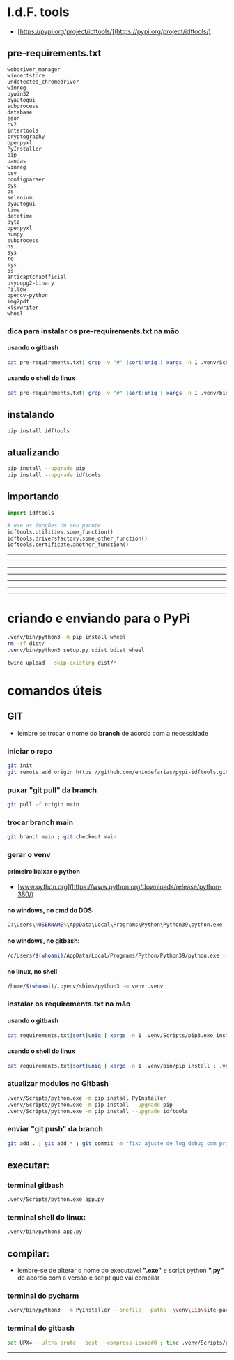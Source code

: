 # I.d.F. tools

 - [https://pypi.org/project/idftools/](https://pypi.org/project/idftools/)

## pre-requirements.txt
```text
webdriver_manager
wincertstore
undetected_chromedriver
winreg
pywin32
pyautogui
subprocess
database
json
cv2
intertools
cryptography
openpyxl
PyInstaller
pip
pandas
winreg
csv
configparser
sys
os
selenium
pyautogui
time
datetime
pytz
openpyxl
numpy
subprocess
os
sys
re
sys
os
anticaptchaofficial
psycopg2-binary
Pillow
opencv-python
img2pdf
xlsxwriter
wheel
```

### dica para instalar os pre-requirements.txt na mão
#### usando o gitbash
```bash
cat pre-requirements.txt| grep -v "#" |sort|uniq | xargs -n 1 .venv/Scripts/pip3.exe install; .venv/Scripts/pip3.exe --upgrade pip ; .venv/Scripts/python.exe -m pip install --upgrade pip
```
#### usando o shell do linux
```bash
cat pre-requirements.txt| grep -v "#" |sort|uniq | xargs -n 1 .venv/bin/pip install; .venv/bin/pip --upgrade pip ; .venv/bin/python3 -m pip install --upgrade pip
```



## instalando

```bash
pip install idftools
```

## atualizando
```bash
pip install --upgrade pip
pip install --upgrade idftools
```

## importando
```python
import idftools

# use as funções do seu pacote
idftools.utilities.some_function()
idftools.driversfactory.some_other_function()
idftools.certificate.another_function()
```

---

---

---

---

---

---


---
# criando e enviando para o PyPi
```bash
.venv/bin/python3 -m pip install wheel
rm -rf dist/
.venv/bin/python3 setup.py sdist bdist_wheel

twine upload --skip-existing dist/*
```






# comandos úteis

## GIT
 - lembre se trocar o nome do **branch** de acordo com a necessidade



### iniciar o repo
```bash
git init
git remote add origin https://github.com/eniodefarias/pypi-idftools.git
```


### puxar "git pull" da branch 
```bash    
git pull -f origin main
```

### trocar branch main
```bash    
git branch main ; git checkout main 
```

### gerar o venv

#### primeiro baixar o python
 - [www.python.org](https://www.python.org/downloads/release/python-380/)

#### no windows, no cmd do DOS:
```cmd    
C:\Users\%USERNAME%\AppData\Local\Programs\Python\Python39\python.exe -m venv .venv
```

#### no windows, no gitbash:
```bash    
/c/Users/$(whoami)/AppData/Local/Programs/Python/Python39/python.exe -m venv .venv
```

#### no linux, no shell
```bash    
/home/$(whoami)/.pyenv/shims/python3 -m venv .venv
```

### instalar os requirements.txt na mão
#### usando o gitbash
```bash     
cat requirements.txt|sort|uniq | xargs -n 1 .venv/Scripts/pip3.exe install ; .venv/Scripts/python.exe -m pip install --upgrade pip
```

#### usando o shell do linux
```bash    
cat requirements.txt|sort|uniq | xargs -n 1 .venv/bin/pip install ; .venv/bin/python3 -m pip install --upgrade pip
```

### atualizar modulos no Gitbash
```bash    
.venv/Scripts/python.exe -m pip install PyInstaller
.venv/Scripts/python.exe -m pip install --upgrade pip
.venv/Scripts/python.exe -m pip install --upgrade idftools
```

### enviar "git push" da branch
```bash    
git add . ; git add * ; git commit -m "fix: ajuste de log debug com prints" ; git push -f origin main
```

## executar:

### terminal gitbash
```bash     
.venv/Scripts/python.exe app.py
```

### terminal shell do linux:
```bash    
.venv/bin/python3 app.py
```

## compilar:
 - lembre-se de alterar o nome do executavel **".exe"** e script python **".py"** de acordo com a versão e script que vai compilar

### terminal do pycharm
```bash    
.venv/bin/python3  -m PyInstaller --onefile --paths .\venv\Lib\site-packages --icon=icone\logo_circle.ico -n app .\app.py ; rm app.exe ; mv dist/app.exe .
```

### terminal do gitbash
```bash
set UPX= --ultra-brute --best --compress-icons#0 ; time .venv/Scripts/python.exe -m PyInstaller --upx-dir=./ --noconfirm --onefile --paths .venv/Lib/site-packages --icon=icone/logo.ico -n  app app.py ; rm app.exe ; mv dist/app.exe . ; ls -latrh *.exe
```
    

---
